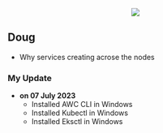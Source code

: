  <p align="center">
    <img src="https://github.com/sudheermuthyala/EKS/blob/main/Img/" />
      </p>

## Doug

- Why services creating acrose the nodes

### My Update 
- **on 07 July 2023**
  - Installed AWC CLI in Windows
  - Installed Kubectl in Windows
  - Installed Eksctl in Windows